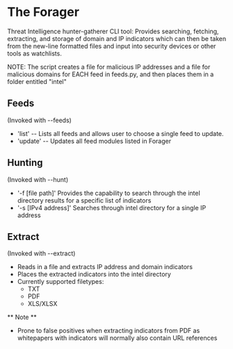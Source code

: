 The Forager
============

Threat Intelligence hunter-gatherer CLI tool: Provides searching, fetching, extracting, and storage of domain and IP indicators which can then be taken from the new-line formatted files and input into security devices or other tools as watchlists.

NOTE:
The script creates a file for malicious IP addresses and a file for malicious domains for EACH feed in feeds.py, and then places them in a folder entitled "intel" 


Feeds
--------

(Invoked with --feeds)

* 'list' -- Lists all feeds and allows user to choose a single feed to update. 
* 'update' -- Updates all feed modules listed in Forager

Hunting 
---------

(Invoked with --hunt)

* '-f [file path]' Provides the capability to search through the intel directory results for a specific list of indicators
* '-s [IPv4 address]' Searches through intel directory for a single IP address

Extract
--------

(Invoked with --extract)

* Reads in a file and extracts IP address and domain indicators
* Places the extracted indicators into the intel directory 
* Currently supported filetypes:
  * TXT
  * PDF
  * XLS/XLSX

** Note **
* Prone to false positives when extracting indicators from PDF as whitepapers with indicators will normally also contain URL references 
